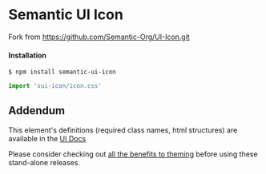 # Semantic UI Icon

Fork from https://github.com/Semantic-Org/UI-Icon.git

#### Installation
```console
$ npm install semantic-ui-icon
```

```javascript
import 'sui-icon/icon.css'
```


## Addendum

This element's definitions (required class names, html structures) are available in the [UI Docs](http://www.semantic-ui.com)

Please consider checking out [all the benefits to theming](http://www.learnsemantic.com/guide/expert.html) before using these stand-alone releases.
